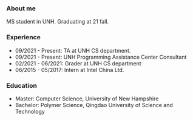 <h3>About me</h3>
<!-- <img alt="" align="right" src="aboutme/img/AK.png" height="20%" width="20%"/>  -->
<p>MS student in UNH. Graduating at 21 fall.</p>
<h3>Experience</h3>

<ul>
  <li>09/2021 - Present: TA at UNH CS department.</li>
  <li>09/2021 - Present: UNH Programming Assistance Center Consultant</li>
  <li>02/2021 - 06/2021: Grader at UNH CS department</li>
  <li>06/2015 - 05/2017: Intern at Intel China Ltd.</li>
</ul>

<h3>Education</h3>

<ul>
  <li>Master: Computer Science, University of New Hampshire</li>
  <li>
    Bachelor: Polymer Science, Qingdao University of Science and Technology
  </li>
</ul>

